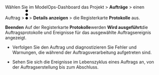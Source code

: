 Wählen Sie im ModelOps-Dashboard das Projekt > **Aufträge** > einen Auftrag > ![kebab menu](Images/kxu1689287376217.svg) > **Details anzeigen** > die Registerkarte **Protokolle** aus.

 **Beenden** Auf der Registerkarte **Protokolle**werden **Wird ausgeführt**die Auftragsprotokolle und Ereignisse für das ausgewählte Auftragsereignis angezeigt.

-   Verfolgen Sie den Auftrag und diagnostizieren Sie Fehler und Warnungen, die während der Auftragsverarbeitung aufgetreten sind.


-   Sehen Sie sich die Ereignisse im Lebenszyklus eines Auftrags an, von der Auftragserstellung bis zum Abschluss.


